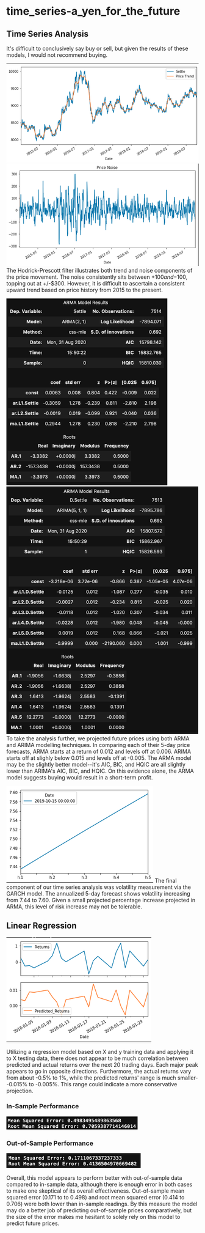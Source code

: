 # time_series-a_yen_for_the_future

## Time Series Analysis

It's difficult to conclusively say buy or sell, but given the results of these
models, I would not recommend buying.  

![Trend](Images/trend_graph.png)
![Noise](Images/noise_graph.png)
The Hodrick-Prescott filter illustrates both trend and noise components of the 
price movement. The noise consistently sits between +$100 and -$100, topping 
out at +/-$300.  However, it is difficult to ascertain a consistent upward 
trend based on price history from 2015 to the present.


![ARMA](Images/arma_results.png)
![ARIMA](Images/arima_results.png)
To take the analysis further, we projected future prices using both ARMA and 
ARIMA modelling techniques.  In comparing each of their 5-day price forecasts,
ARMA starts at a return of 0.012 and levels off at 0.006.  ARIMA starts off at
slighly below 0.015 and levels off at -0.005.  The ARMA model may be the 
slightly better model--it's AIC, BIC, and HQIC are all slightly lower than 
ARIMA's AIC, BIC, and HQIC.  On this evidence alone, the ARMA model suggests
buying would result in a short-term profit.

![GARCH](Images/volatility.png)
The final component of our time series analysis was volatility measurement via
the GARCH model.  The annualized 5-day forecast shows volatility increasing 
from 7.44 to 7.60.  Given a small projected percentage increase projected in 
ARMA, this level of risk increase may not be tolerable.



## Linear Regression
![Predictions](Images/returns_graph.png)

Utilizing a regression model based on X and y training data and applying it to 
X testing data, there does not appear to be much correlation between predicted 
and actual returns over the next 20 trading days.  Each major peak appears to
go in opposite directions.  Furthermore, the actual returns vary from about 
-0.5% to 1%, while the predicted returns' range is much smaller--0.015% to 
-0.005%.  This range could indicate a more conservative projection.


### In-Sample Performance
![in_sample](Images/in_sample_error.png)


### Out-of-Sample Performance
![in_sample](Images/out_of_sample_error.png)


Overall, this model appears to perform better with out-of-sample data compared
to in-sample data, although there is enough error in both cases to make one 
skeptical of its overall effectiveness.  Out-of-sample mean squared error 
(0.171 to to 0.498) and root mean squared error (0.414 to 0.706) were both lower
than in-sample readings.  By this measure the model may do a better job of 
predicting out-of-sample prices comparatively, but the size of the error makes
me hesitant to solely rely on this model to predict future prices.